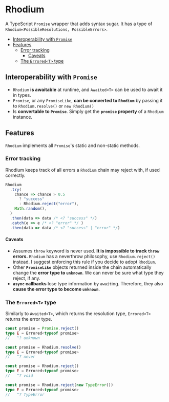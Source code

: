 <!-- omit in toc -->
# Rhodium
A TypeScript `Promise` wrapper that adds syntax sugar.
It has a type of `Rhodium<PossibleResolutions, PossibleErrors>`.

- [Interoperability with `Promise`](#interoperability-with-promise)
- [Features](#features)
  - [Error tracking](#error-tracking)
    - [Caveats](#caveats)
  - [The `Errored<T>` type](#the-erroredt-type)


## Interoperability with `Promise`
- `Rhodium` **is awaitable** at runtime, and `Awaited<T>` can be used to await it in types.
- `Promise`, or any `PromiseLike`, **can be converted to `Rhodium`** by passing it to `Rhodium.resolve()` or `new Rhodium()`
- Is **convertable to `Promise`**. Simply get the **`promise` property** of a `Rhodium` instance.

## Features
`Rhodium` implements all `Promise`'s static and non-static methods.

### Error tracking
Rhodium keeps track of all errors a `Rhodium` chain may reject with, if used correctly.
```ts
Rhodium
  .try(
    chance => chance > 0.5
      ? "success"
      : Rhodium.reject("error"),
    Math.random(),
  )
  .then(data => data /* <? "success" */)
  .catch(e => e /* <? "error" */ )
  .then(data => data /* <? "success" | "error" */)
```

#### Caveats
- Assumes `throw` keyword is never used. **It is impossible to track `throw` errors.** `Rhodium` has a neverthrow philosophy, use `Rhodium.reject()` instead. I suggest enforcing this rule if you decide to adopt `Rhodium`.
- Other **`PromiseLike`** objects returned inside the chain automatically change the **error type to `unknown`**. We can never be sure what type they reject, if any.
- **`async` callbacks** lose type information by `await`ing. Therefore, they also **cause the error type to become `unknown`**.

### The `Errored<T>` type
Similarly to `Awaited<T>`, which returns the resolution type,
`Errored<T>` returns the error type.
```ts
const promise = Promise.reject()
type E = Errored<typeof promise>
//   ^? unknown
```
```ts
const promise = Rhodium.resolve()
type E = Errored<typeof promise>
//   ^? never
```
```ts
const promise = Rhodium.reject()
type E = Errored<typeof promise>
//   ^? void
```
```ts
const promise = Rhodium.reject(new TypeError())
type E = Errored<typeof promise>
//   ^? TypeError
```
